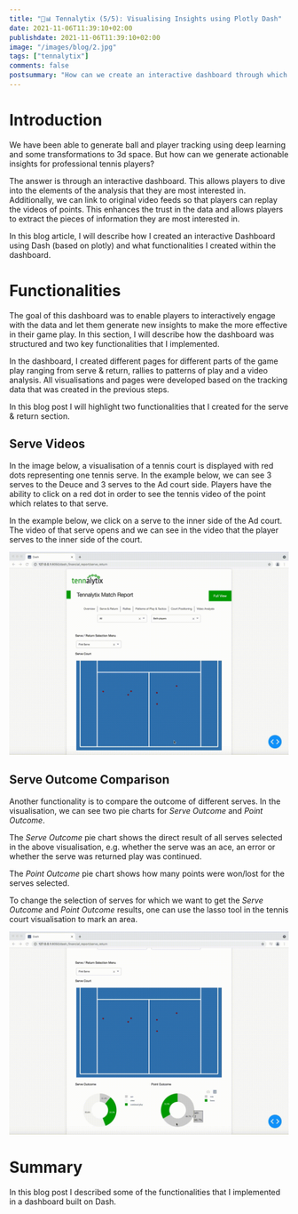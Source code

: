 ```yaml
---
title: "🎾📊 Tennalytix (5/5): Visualising Insights using Plotly Dash"
date: 2021-11-06T11:39:10+02:00
publishdate: 2021-11-06T11:39:10+02:00
image: "/images/blog/2.jpg"
tags: ["tennalytix"]
comments: false
postsummary: "How can we create an interactive dashboard through which professional tennis players can generate actionable insights?"
---
```


# Introduction
We have been able to generate ball and player tracking using deep learning and some transformations to 3d space. But how can we generate actionable insights for professional tennis players?

The answer is through an interactive dashboard. This allows players to dive into the elements of the analysis that they are most interested in. Additionally, we can link to original video feeds so that players can replay the videos of points. This enhances the trust in the data and allows players to extract the pieces of information they are most interested in. 

In this blog article, I will describe how I created an interactive Dashboard using Dash (based on plotly) and what functionalities I created within the dashboard. 

# Functionalities
The goal of this dashboard was to enable players to interactively engage with the data and let them generate new insights to make the more effective in their game play. In this section, I will describe how the dashboard was structured and two key functionalities that I implemented. 

In the dashboard, I created different pages for different parts of the game play ranging from serve & return, rallies to patterns of play and a video analysis. All visualisations and pages were developed based on the tracking data that was created in the previous steps. 

In this blog post I will highlight two functionalities that I created for the serve & return section. 

## Serve Videos
In the image below, a visualisation of a tennis court is displayed with red dots representing one tennis serve. In the example below, we can see 3 serves to the Deuce and 3 serves to the Ad court side. Players have the ability to click on a red dot in order to see the tennis video of the point which relates to that serve. 

In the example below, we click on a serve to the inner side of the Ad court. The video of that serve opens and we can see in the video that the player serves to the inner side of the court. 

![alt](tennis_serve_pop_up_720.gif)

## Serve Outcome Comparison
Another functionality is to compare the outcome of different serves. In the visualisation, we can see two pie charts for *Serve Outcome* and *Point Outcome*. 

The *Serve Outcome* pie chart shows the direct result of all serves selected in the above visualisation, e.g. whether the serve was an ace, an error or whether the serve was returned play was continued. 

The *Point Outcome* pie chart shows how many points were won/lost for the serves selected. 

To change the selection of serves for which we want to get the *Serve Outcome* and *Point Outcome* results, one can use the lasso tool in the tennis court visualisation to mark an area.  

![alt](tennis_serve_lasso_720.gif)

# Summary
In this blog post I described some of the functionalities that I implemented in a dashboard built on Dash. 